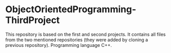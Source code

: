 # ObjectOrientedProgramming-ThirdProject
This repository is based on the first and second projects. It contains all files from the two mentioned repositories (they were added by cloning a previous repository).
Programming language C++.
